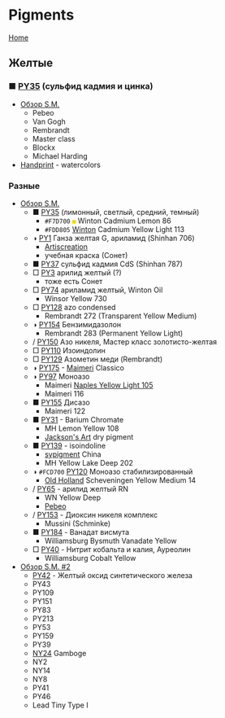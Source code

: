 # Pigments

[Home](/)

## Желтые

### ■ [PY35](https://www.violtan.com/color/ind_pigments.php?Lang=RU&Oper=CheckFindColor&Pigment=PY35) (сульфид кадмия и цинка)

* [Обзор S.M.](https://www.youtube.com/watch?v=oXCv1VhlYxg)
    - Pebeo
    - Van Gogh
    - Rembrandt
    - Master class
    - Blockx
    - Michael Harding
* [Handprint](https://www.handprint.com/HP/WCL/watery.html) - watercolors

### Разные

* [Обзор S.M.](https://www.youtube.com/watch?v=6A2miAGJ0QE)
    - ■ [PY35](https://www.violtan.com/color/ind_pigments.php?Lang=RU&Oper=CheckFindColor&Pigment=PY35) (лимонный, светлый, средний, темный)
        - `#F7D700` <code style="color : #F7D700">■</code>  Winton Cadmium Lemon 86
        - `#FDD805` [Winton](https://www.winsornewton.com/na/paint/oil/winton-oil/) Cadmium Yellow Light 113
    - ◑ [PY1](https://www.violtan.com/color/ind_pigments.php?Lang=RU&Oper=CheckFindColor&Pigment=PY1) Ганза желтая G, ариламид (Shinhan 706)
        - [Artiscreation](https://www.artiscreation.com/yellow.html)
        - учебная краска (Сонет)
    - ■ [PY37](https://www.violtan.com/color/ind_pigments.php?Lang=RU&Oper=CheckFindColor&Pigment=PY37) сульфид кадмия CdS (Shinhan 787)
    - □ [PY3](https://www.violtan.com/color/ind_pigments.php?Lang=RU&Oper=CheckFindColor&Pigment=PY3) арилид желтый (?)
        - тоже есть Сонет
    - □ [PY74](https://www.violtan.com/color/ind_pigments.php?Lang=RU&Oper=CheckFindColor&Pigment=PY74) ариламид желтый, Winton Oil
        - Winsor Yellow 730
    - □ [PY128](https://www.violtan.com/color/ind_pigments.php?Lang=RU&Oper=CheckFindColor&Pigment=PY128) azo condensed
        - Rembrandt 272 (Transparent Yellow Medium)
    - ◑ [PY154](https://www.violtan.com/color/ind_pigments.php?Lang=RU&Oper=CheckFindColor&Pigment=PY154) Бензимидазолон
        - Rembrandt 283 (Permanent Yellow Light)
    - / [PY150](https://www.violtan.com/color/ind_pigments.php?Lang=RU&Oper=CheckFindColor&Pigment=PY150) Азо никеля, Мастер класс золотисто-желтая
    - □ [PY110](https://www.violtan.com/color/ind_pigments.php?Lang=RU&Oper=CheckFindColor&Pigment=PY110) Изоиндолин
    - □ [PY129](https://www.violtan.com/color/ind_pigments.php?Lang=RU&Oper=CheckFindColor&Pigment=PY129) Азометин меди (Rembrandt)
    - ◑ [PY175](https://www.violtan.com/color/ind_pigments.php?Lang=RU&Oper=CheckFindColor&Pigment=PY175) - [Maimeri](https://www.hudozhnik.club/kraski/maslyanye/maimeri-306112.html) Classico
    - ◑ [PY97](https://www.violtan.com/color/ind_pigments.php?Lang=RU&Oper=CheckFindColor&Pigment=PY97) Моноазо
        - Maimeri [Naples Yellow Light 105](https://www.maimeri.it/en/products/oil/classico/naples-yellow-light-0302105.html)
        - Maimeri 116
    - ■ [PY155](https://www.violtan.com/color/ind_pigments.php?Lang=RU&Oper=CheckFindColor&Pigment=PY155) Дисазо
        - Maimeri 122
    - ■ [PY31](https://en.wikipedia.org/wiki/Barium_chromate) - Barium Chromate
        - MH Lemon Yellow 108
        - [Jackson's Art](https://www.jacksonsart.com/roberson-dry-pigment-lemon-yellow-py31-250ml-200g-series-2) dry pigment
    - ■ [PY139](https://en.wikipedia.org/wiki/Pigment_yellow_139) - isoindoline
        - [sypigment](https://www.sypigment.com/ru/pigment-yellow-139.html) China
        - MH Yellow Lake Deep 202
    - ◑ `#FCD700` [PY120](https://www.violtan.com/color/ind_pigments.php?Lang=RU&Oper=CheckFindColor&Pigment=PY120) Моноазо стабилизированный
        - [Old Holland](https://www.oldholland.com/wp-content/uploads/2020/11/Brochure-Old-Holland-Classic-Oil-Colours-2020.pdf) Scheveningen Yellow Medium 14
    - / [PY65](https://www.violtan.com/color/ind_pigments.php?Lang=RU&Oper=CheckFindColor&Pigment=PY65) - арилид желтый RN
        - WN Yellow Deep
        - [Pebeo](https://www.violtan.com/color/ind_pigments.php?Lang=RU&Oper=CheckFindColor&Pigment=PY65)
    - / [PY153](https://www.violtan.com/color/ind_pigments.php?Lang=RU&Oper=CheckFindColor&Pigment=PY153) - Диоксин никеля комплекс
        - Mussini (Schminke)
    - ■ [PY184](https://www.violtan.com/color/ind_pigments.php?Lang=RU&Oper=CheckFindColor&Pigment=PY184) - Ванадат висмута
        - Williamsburg Bysmuth Vanadate Yellow
    - □ [PY40](https://www.violtan.com/color/ind_pigments.php?Lang=RU&Oper=CheckFindColor&Pigment=PY40) - Нитрит кобальта и калия, Ауреолин
        - Williamsburg Cobalt Yellow
* [Обзор S.M. #2](https://www.youtube.com/watch?v=xZuJsDrhwLU)
    - [PY42](https://www.violtan.com/color/ind_pigments.php?Lang=RU&Oper=CheckFindColor&Pigment=PY42) - Желтый оксид синтетического железа
    - PY43
    - PY109
    - PY151
    - PY83
    - PY213
    - PY53
    - PY159
    - PY39
    - [NY24](https://www.artiscreation.com/yellow.html) Gamboge
    - NY2
    - NY14
    - NY8
    - PY41
    - PY46
    - Lead Tiny Type I
